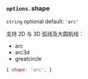 ### `options.`shape

`string` optional default: `'arc'`

支持 2D 与 3D 弧线及大圆航线：

*   arc
*   arc3d
*   greatcircle

```js
{ shape: 'arc', }
```
